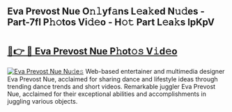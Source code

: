 ## Eva Prevost Nue O𝚗𝚕yf𝚊ns L𝚎a𝚔ed N𝚞𝚍es - Part-7fl P𝚑𝚘tos Vi𝚍𝚎o - H𝚘𝚝 Part L𝚎a𝚔s lpKpV

# <h2><a href="http://kf4mz73.oniu.top/?m=Eva+Prevost+Nue">🔗👉 🔴 Eva Prevost Nue P𝚑ot𝚘𝚜 V𝚒d𝚎o</a></h2>

[![Eva Prevost Nue Nu𝚍e𝚜](https://i.imgur.com/0qMVB7G.gif)](http://kf4mz73.oniu.top/?m=Eva+Prevost+Nue)
Web-based entertainer and multimedia designer Eva Prevost Nue, acclaimed for sharing dance and lifestyle ideas through trending dance trends and short videos. Remarkable juggler Eva Prevost Nue, acclaimed for their exceptional abilities and accomplishments in juggling various objects.  
